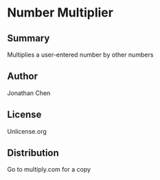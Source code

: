 Number Multiplier
=================

Summary
-------
Multiplies a user-entered number by other numbers

Author
------
Jonathan Chen

License
-------
Unlicense.org

Distribution
------------
Go to multiply.com for a copy